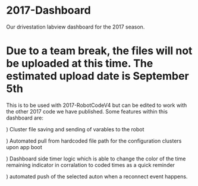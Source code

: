 # 2017-Dashboard
Our drivestation labview dashboard for the 2017 season.

# Due to a team break, the files will not be uploaded at this time. The estimated upload date is September 5th

This is to be used with 2017-RobotCodeV4 but can be edited to work with the other 2017 code we have published. Some features within this dashboard are: 
  
  ) Cluster file saving and sending of varables to the robot
  
  ) Automated pull from hardcoded file path for the configuration clusters upon app boot
  
  ) Dashboard side timer logic which is able to change the color of the time remaining indicator in corralation to coded times as a quick reminder
  
  ) automated push of the selected auton when a reconnect event happens.
